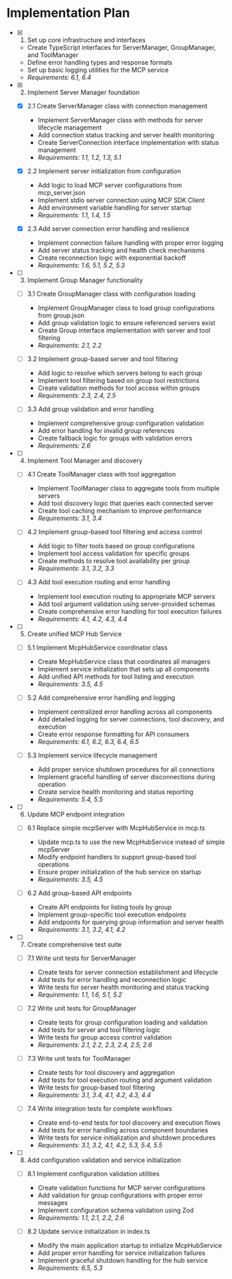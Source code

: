 # Implementation Plan

- [x] 1. Set up core infrastructure and interfaces
  - Create TypeScript interfaces for ServerManager, GroupManager, and ToolManager
  - Define error handling types and response formats
  - Set up basic logging utilities for the MCP service
  - _Requirements: 6.1, 6.4_

- [x] 2. Implement Server Manager foundation
  - [x] 2.1 Create ServerManager class with connection management
    - Implement ServerManager class with methods for server lifecycle management
    - Add connection status tracking and server health monitoring
    - Create ServerConnection interface implementation with status management
    - _Requirements: 1.1, 1.2, 1.3, 5.1_

  - [x] 2.2 Implement server initialization from configuration
    - Add logic to load MCP server configurations from mcp_server.json
    - Implement stdio server connection using MCP SDK Client
    - Add environment variable handling for server startup
    - _Requirements: 1.1, 1.4, 1.5_

  - [x] 2.3 Add server connection error handling and resilience
    - Implement connection failure handling with proper error logging
    - Add server status tracking and health check mechanisms
    - Create reconnection logic with exponential backoff
    - _Requirements: 1.6, 5.1, 5.2, 5.3_

- [ ] 3. Implement Group Manager functionality
  - [ ] 3.1 Create GroupManager class with configuration loading
    - Implement GroupManager class to load group configurations from group.json
    - Add group validation logic to ensure referenced servers exist
    - Create Group interface implementation with server and tool filtering
    - _Requirements: 2.1, 2.2_

  - [ ] 3.2 Implement group-based server and tool filtering
    - Add logic to resolve which servers belong to each group
    - Implement tool filtering based on group tool restrictions
    - Create validation methods for tool access within groups
    - _Requirements: 2.3, 2.4, 2.5_

  - [ ] 3.3 Add group validation and error handling
    - Implement comprehensive group configuration validation
    - Add error handling for invalid group references
    - Create fallback logic for groups with validation errors
    - _Requirements: 2.6_

- [ ] 4. Implement Tool Manager and discovery
  - [ ] 4.1 Create ToolManager class with tool aggregation
    - Implement ToolManager class to aggregate tools from multiple servers
    - Add tool discovery logic that queries each connected server
    - Create tool caching mechanism to improve performance
    - _Requirements: 3.1, 3.4_

  - [ ] 4.2 Implement group-based tool filtering and access control
    - Add logic to filter tools based on group configurations
    - Implement tool access validation for specific groups
    - Create methods to resolve tool availability per group
    - _Requirements: 3.1, 3.2, 3.3_

  - [ ] 4.3 Add tool execution routing and error handling
    - Implement tool execution routing to appropriate MCP servers
    - Add tool argument validation using server-provided schemas
    - Create comprehensive error handling for tool execution failures
    - _Requirements: 4.1, 4.2, 4.3, 4.4_

- [ ] 5. Create unified MCP Hub Service
  - [ ] 5.1 Implement McpHubService coordinator class
    - Create McpHubService class that coordinates all managers
    - Implement service initialization that sets up all components
    - Add unified API methods for tool listing and execution
    - _Requirements: 3.5, 4.5_

  - [ ] 5.2 Add comprehensive error handling and logging
    - Implement centralized error handling across all components
    - Add detailed logging for server connections, tool discovery, and execution
    - Create error response formatting for API consumers
    - _Requirements: 6.1, 6.2, 6.3, 6.4, 6.5_

  - [ ] 5.3 Implement service lifecycle management
    - Add proper service shutdown procedures for all connections
    - Implement graceful handling of server disconnections during operation
    - Create service health monitoring and status reporting
    - _Requirements: 5.4, 5.5_

- [ ] 6. Update MCP endpoint integration
  - [ ] 6.1 Replace simple mcpServer with McpHubService in mcp.ts
    - Update mcp.ts to use the new McpHubService instead of simple mcpServer
    - Modify endpoint handlers to support group-based tool operations
    - Ensure proper initialization of the hub service on startup
    - _Requirements: 3.5, 4.5_

  - [ ] 6.2 Add group-based API endpoints
    - Create API endpoints for listing tools by group
    - Implement group-specific tool execution endpoints
    - Add endpoints for querying group information and server health
    - _Requirements: 3.1, 3.2, 4.1, 4.2_

- [ ] 7. Create comprehensive test suite
  - [ ] 7.1 Write unit tests for ServerManager
    - Create tests for server connection establishment and lifecycle
    - Add tests for error handling and reconnection logic
    - Write tests for server health monitoring and status tracking
    - _Requirements: 1.1, 1.6, 5.1, 5.2_

  - [ ] 7.2 Write unit tests for GroupManager
    - Create tests for group configuration loading and validation
    - Add tests for server and tool filtering logic
    - Write tests for group access control validation
    - _Requirements: 2.1, 2.2, 2.3, 2.4, 2.5, 2.6_

  - [ ] 7.3 Write unit tests for ToolManager
    - Create tests for tool discovery and aggregation
    - Add tests for tool execution routing and argument validation
    - Write tests for group-based tool filtering
    - _Requirements: 3.1, 3.4, 4.1, 4.2, 4.3, 4.4_

  - [ ] 7.4 Write integration tests for complete workflows
    - Create end-to-end tests for tool discovery and execution flows
    - Add tests for error handling across component boundaries
    - Write tests for service initialization and shutdown procedures
    - _Requirements: 3.1, 3.2, 4.1, 4.2, 5.3, 5.4, 5.5_

- [ ] 8. Add configuration validation and service initialization
  - [ ] 8.1 Implement configuration validation utilities
    - Create validation functions for MCP server configurations
    - Add validation for group configurations with proper error messages
    - Implement configuration schema validation using Zod
    - _Requirements: 1.1, 2.1, 2.2, 2.6_

  - [ ] 8.2 Update service initialization in index.ts
    - Modify the main application startup to initialize McpHubService
    - Add proper error handling for service initialization failures
    - Implement graceful shutdown handling for the hub service
    - _Requirements: 6.5, 5.3_
